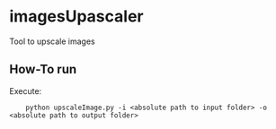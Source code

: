 # imagesUpascaler
Tool to upscale images

## How-To run

Execute:

```
	python upscaleImage.py -i <absolute path to input folder> -o <absolute path to output folder>
```

